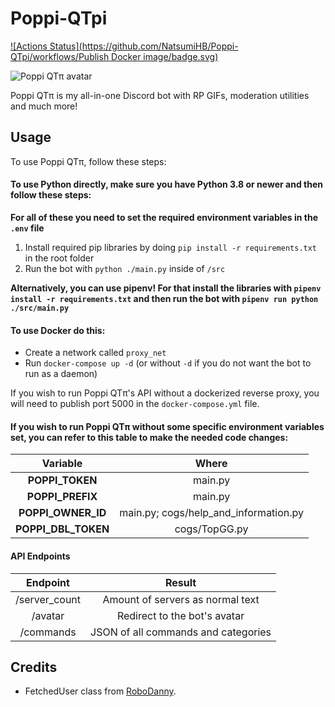 ﻿# Poppi-QTpi
[![Actions Status](https://github.com/NatsumiHB/Poppi-QTpi/workflows/Publish Docker image/badge.svg)](https://github.com/NatsumiHB/Poppi-QTpi/actions)

![Poppi QTπ avatar](https://images.discordapp.net/avatars/430092067218128916/30f9a115a465fd5a523c332398ccea84.png)

Poppi QTπ is my all-in-one Discord bot with RP GIFs, moderation utilities and much more!

## Usage
To use Poppi QTπ, follow these steps:

#### To use Python directly, make sure you have Python 3.8 or newer and then follow these steps:
**For all of these you need to set the required environment variables in the `.env` file**

1. Install required pip libraries by doing `pip install -r requirements.txt` in the root folder
2. Run the bot with `python ./main.py` inside of `/src`

**Alternatively, you can use pipenv! For that install the libraries with `pipenv install -r requirements.txt`
and then run the bot with `pipenv run python ./src/main.py`**

#### To use Docker do this:
- Create a network called `proxy_net`
- Run `docker-compose up -d` (or without `-d` if you do not want the bot to run as a daemon)

If you wish to run Poppi QTπ's API without a dockerized reverse proxy, you will need to publish port 5000 in the `docker-compose.yml` file.

#### If you wish to run Poppi QTπ without some specific environment variables set, you can refer to this table to make the needed code changes:
| Variable            | Where                                 |
| :-----------------: | :-----------------------------------: |
| **POPPI_TOKEN**     | main.py                               |
| **POPPI_PREFIX**    | main.py                               |
| **POPPI_OWNER_ID**  | main.py; cogs/help_and_information.py |
| **POPPI_DBL_TOKEN** | cogs/TopGG.py                         |

#### API Endpoints
| Endpoint      | Result                              |
| :-----------: | :---------------------------------: |
| /server_count | Amount of servers as normal text    |
| /avatar       | Redirect to the bot's avatar        |
| /commands     | JSON of all commands and categories |

## Credits
-  FetchedUser class from [RoboDanny](https://github.com/Rapptz/RoboDanny/blob/18b92ae2f53927aedebc25fb5eca02c8f6d7a874/cogs/meta.py#L21). 
